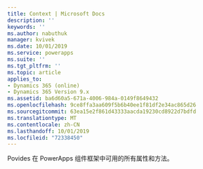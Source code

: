 ```yaml
---
title: Context | Microsoft Docs
description: ''
keywords: ''
ms.author: nabuthuk
manager: kvivek
ms.date: 10/01/2019
ms.service: powerapps
ms.suite: ''
ms.tgt_pltfrm: ''
ms.topic: article
applies_to:
- Dynamics 365 (online)
- Dynamics 365 Version 9.x
ms.assetid: ba6d60a5-671a-4006-984a-0149f8649432
ms.openlocfilehash: 9ce8ffa3aa609f5b6b40ee1f81df2e34ac865d26
ms.sourcegitcommit: 63ea15e2f861d43333aacda19230cd8922d7bdfd
ms.translationtype: MT
ms.contentlocale: zh-CN
ms.lasthandoff: 10/01/2019
ms.locfileid: "72338450"
---
```

Povides 在 PowerApps 组件框架中可用的所有属性和方法。